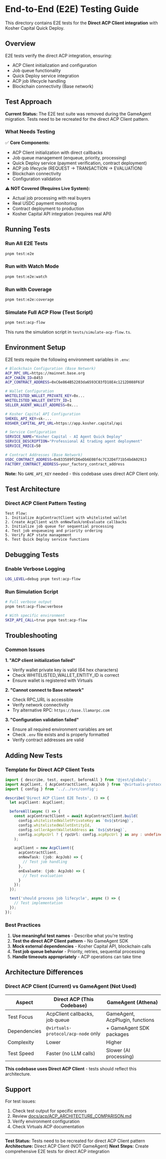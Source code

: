 # End-to-End (E2E) Testing Guide

This directory contains E2E tests for the **Direct ACP Client integration** with Kosher Capital Quick Deploy.

## Overview

E2E tests verify the direct ACP integration, ensuring:
- ACP Client initialization and configuration
- Job queue functionality
- Quick Deploy service integration
- ACP job lifecycle handling
- Blockchain connectivity (Base network)

## Test Approach

**Current Status:** The E2E test suite was removed during the GameAgent migration. Tests need to be recreated for the direct ACP Client pattern.

### What Needs Testing

✅ **Core Components:**
- ACP Client initialization with direct callbacks
- Job queue management (enqueue, priority, processing)
- Quick Deploy service (payment verification, contract deployment)
- ACP job lifecycle (REQUEST → TRANSACTION → EVALUATION)
- Blockchain connectivity
- Configuration validation

⚠️ **NOT Covered (Requires Live System):**
- Actual job processing with real buyers
- Real USDC payment monitoring
- Contract deployment to production
- Kosher Capital API integration (requires real API)

## Running Tests

### Run All E2E Tests

```bash
pnpm test:e2e
```

### Run with Watch Mode

```bash
pnpm test:e2e:watch
```

### Run with Coverage

```bash
pnpm test:e2e:coverage
```

### Simulate Full ACP Flow (Test Script)

```bash
pnpm test:acp-flow
```

This runs the simulation script in `tests/simulate-acp-flow.ts`.

## Environment Setup

E2E tests require the following environment variables in `.env`:

```bash
# Blockchain Configuration (Base Network)
ACP_RPC_URL=https://mainnet.base.org
ACP_CHAIN_ID=8453
ACP_CONTRACT_ADDRESS=0xC6e864B52203da6593C83fD18E4c1212D088F61F

# Wallet Configuration
WHITELISTED_WALLET_PRIVATE_KEY=0x...
WHITELISTED_WALLET_ENTITY_ID=1
SELLER_AGENT_WALLET_ADDRESS=0x...

# Kosher Capital API Configuration
SHEKEL_API_KEY=sk-...
KOSHER_CAPITAL_API_URL=https://app.kosher.capital/api

# Service Configuration
SERVICE_NAME="Kosher Capital - AI Agent Quick Deploy"
SERVICE_DESCRIPTION="Professional AI trading agent deployment"
SERVICE_PRICE=50

# Contract Addresses (Base Network)
USDC_CONTRACT_ADDRESS=0x833589fCD6eDb6E08f4c7C32D4f71b54bdA02913
FACTORY_CONTRACT_ADDRESS=your_factory_contract_address
```

**Note:** No `GAME_API_KEY` needed - this codebase uses direct ACP Client only.

## Test Architecture

### Direct ACP Client Pattern Testing

```
Test Flow:
1. Initialize AcpContractClient with whitelisted wallet
2. Create AcpClient with onNewTask/onEvaluate callbacks
3. Initialize job queue for sequential processing
4. Test job enqueueing and priority ordering
5. Verify ACP state management
6. Test Quick Deploy service functions
```

## Debugging Tests

### Enable Verbose Logging

```bash
LOG_LEVEL=debug pnpm test:acp-flow
```

### Run Simulation Script

```bash
# Full verbose output
pnpm test:acp-flow:verbose

# With specific environment
SKIP_API_CALL=true pnpm test:acp-flow
```

## Troubleshooting

### Common Issues

**1. "ACP client initialization failed"**
- Verify wallet private key is valid (64 hex characters)
- Check WHITELISTED_WALLET_ENTITY_ID is correct
- Ensure wallet is registered with Virtuals

**2. "Cannot connect to Base network"**
- Check RPC_URL is accessible
- Verify network connectivity
- Try alternative RPC: `https://base.llamarpc.com`

**3. "Configuration validation failed"**
- Ensure all required environment variables are set
- Check `.env` file exists and is properly formatted
- Verify contract addresses are valid

## Adding New Tests

### Template for Direct ACP Client Tests

```typescript
import { describe, test, expect, beforeAll } from '@jest/globals';
import AcpClient, { AcpContractClient, AcpJob } from '@virtuals-protocol/acp-node';
import { config } from '../../src/config';

describe('Direct ACP Client E2E Tests', () => {
  let acpClient: AcpClient;

  beforeAll(async () => {
    const acpContractClient = await AcpContractClient.build(
      config.whitelistedWalletPrivateKey as `0x${string}`,
      config.whitelistedWalletEntityId,
      config.sellerAgentWalletAddress as `0x${string}`,
      config.acpRpcUrl ? { rpcUrl: config.acpRpcUrl } as any : undefined
    );

    acpClient = new AcpClient({
      acpContractClient,
      onNewTask: (job: AcpJob) => {
        // Test job handling
      },
      onEvaluate: (job: AcpJob) => {
        // Test evaluation
      }
    });
  });

  test('should process job lifecycle', async () => {
    // Test implementation
  });
});
```

### Best Practices

1. **Use meaningful test names** - Describe what you're testing
2. **Test the direct ACP Client pattern** - No GameAgent SDK
3. **Mock external dependencies** - Kosher Capital API, blockchain calls
4. **Test job queue behavior** - Priority, retries, sequential processing
5. **Handle timeouts appropriately** - ACP operations can take time

## Architecture Differences

### Direct ACP Client (Current) vs GameAgent (Not Used)

| Aspect | Direct ACP (This Codebase) | GameAgent (Athena) |
|--------|---------------------------|-------------------|
| Test Focus | AcpClient callbacks, job queue | GameAgent, AcpPlugin, functions |
| Dependencies | `@virtuals-protocol/acp-node` only | + GameAgent SDK packages |
| Complexity | Lower | Higher |
| Test Speed | Faster (no LLM calls) | Slower (AI processing) |

**This codebase uses Direct ACP Client** - tests should reflect this architecture.

## Support

For test issues:
1. Check test output for specific errors
2. Review [docs/acp/ACP_ARCHITECTURE_COMPARISON.md](../../docs/acp/ACP_ARCHITECTURE_COMPARISON.md)
3. Verify environment configuration
4. Check Virtuals ACP documentation

---

**Test Status:** Tests need to be recreated for direct ACP Client pattern
**Architecture:** Direct ACP Client (NOT GameAgent)
**Next Steps:** Create comprehensive E2E tests for direct ACP integration
